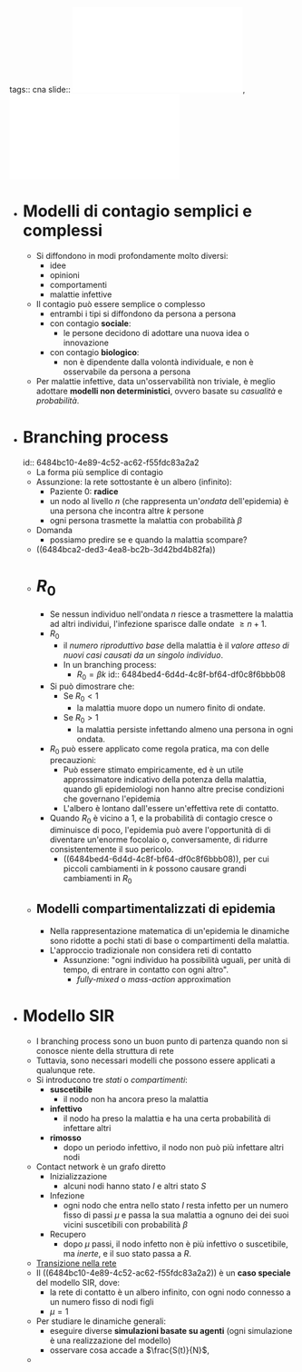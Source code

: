 tags:: cna
slide:: ![ns09](../assets/ns09.pdf), ![ns10](../assets/ns10.pdf)

- # Modelli di contagio semplici e complessi
	- Si diffondono in modi profondamente molto diversi:
		- idee
		- opinioni
		- comportamenti
		- malattie infettive
	- Il contagio può essere semplice o complesso
		- entrambi i tipi si diffondono da persona a persona
		- con contagio **sociale**:
			- le persone decidono di adottare una nuova idea o innovazione
		- con contagio **biologico**:
			- non è dipendente dalla volontà individuale, e non è osservabile da persona a persona
	- Per malattie infettive, data un'osservabilità non triviale, è meglio adottare **modelli non deterministici**, ovvero basate su *casualità* e *probabilità*.
- # Branching process
  id:: 6484bc10-4e89-4c52-ac62-f55fdc83a2a2
	- La forma più semplice di contagio
	- Assunzione: la rete sottostante è un albero (infinito):
		- Paziente 0: **radice**
		- un nodo al livello $n$ (che rappresenta un'*ondata* dell'epidemia) è una persona che incontra altre $k$ persone
		- ogni persona trasmette la malattia con probabilità $\beta$
	- Domanda
		- possiamo predire se e quando la malattia scompare?
	- ((6484bca2-ded3-4ea8-bc2b-3d42bd4b82fa))
	- # $R_0$
		- Se nessun individuo nell'ondata $n$ riesce a trasmettere la malattia ad altri individui, l'infezione sparisce dalle ondate $\ge n + 1$.
		- $R_0$
			- il *numero riproduttivo base* della malattia è il *valore atteso di nuovi casi causati da un singolo individuo*.
			- In un branching process:
				- $R_0 = \beta k$
				  id:: 6484bed4-6d4d-4c8f-bf64-df0c8f6bbb08
		- Si può dimostrare che:
			- Se $R_0 < 1$
				- la malattia muore dopo un numero finito di ondate.
			- Se $R_0 > 1$
				- la malattia persiste infettando almeno una persona in ogni ondata.
		- $R_0$ può essere applicato come regola pratica, ma con delle precauzioni:
			- Può essere stimato empiricamente, ed è un utile approssimatore indicativo della potenza della malattia, quando gli epidemiologi non hanno altre precise condizioni che governano l'epidemia
			- L'albero è lontano dall'essere un'effettiva rete di contatto.
		- Quando $R_0$ è vicino a 1, e la probabilità di contagio cresce o diminuisce di poco, l'epidemia può avere l'opportunità di di diventare un'enorme focolaio o, conversamente, di ridurre consistentemente il suo pericolo.
			- ((6484bed4-6d4d-4c8f-bf64-df0c8f6bbb08)), per cui piccoli cambiamenti in $k$ possono causare grandi cambiamenti in $R_0$
	- ## Modelli compartimentalizzati di epidemia
		- Nella rappresentazione matematica di un'epidemia le dinamiche sono ridotte a pochi stati di base o compartimenti della malattia.
		- L'approccio tradizionale non considera reti di contatto
			- Assunzione: "ogni individuo ha possibilità uguali, per unità di tempo, di entrare in contatto con ogni altro".
				- *fully-mixed* o *mass-action* approximation
- # Modello SIR
	- I branching process sono un buon punto di partenza quando non si conosce niente della struttura di rete
	- Tuttavia, sono necessari modelli che possono essere applicati a qualunque rete.
	- Si introducono tre *stati* o *compartimenti*:
		- **suscetibile**
			- il nodo non ha ancora preso la malattia
		- **infettivo**
			- il nodo ha preso la malattia e ha una certa probabilità di infettare altri
		- **rimosso**
			- dopo un periodo infettivo, il nodo non può più infettare altri nodi
	- Contact network è un grafo diretto
		- Inizializzazione
			- alcuni nodi hanno stato $I$ e altri stato $S$
		- Infezione
			- ogni nodo che entra nello stato $I$ resta infetto per un numero fisso di passi $\mu$ e passa la sua malattia a ognuno dei dei suoi vicini suscetibili con probabilità $\beta$
		- Recupero
			- dopo $\mu$ passi, il nodo infetto non è più infettivo o suscetibile, ma *inerte*, e il suo stato passa a $R$.
	- [Transizione nella rete](((6484c4d7-b991-4c3e-a474-a42124f1f47a)))
	- Il ((6484bc10-4e89-4c52-ac62-f55fdc83a2a2)) è un **caso speciale** del modello SIR, dove:
		- la rete di contatto è un albero infinito, con ogni nodo connesso a un numero fisso di nodi figli
		- $\mu = 1$
	- Per studiare le dinamiche generali:
		- eseguire diverse **simulazioni basate su agenti** (ogni simulazione è una realizzazione del modello)
		- osservare cosa accade a $\frac{S(t)}{N}$,
	-